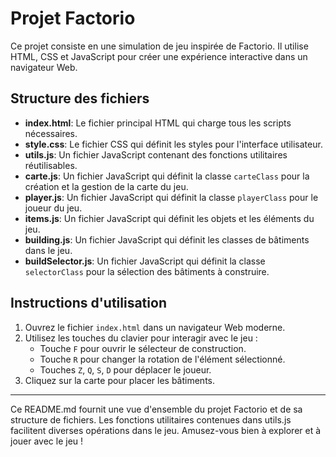 # Projet Factorio

Ce projet consiste en une simulation de jeu inspirée de Factorio. Il utilise HTML, CSS et JavaScript pour créer une expérience interactive dans un navigateur Web.

## Structure des fichiers

- **index.html**: Le fichier principal HTML qui charge tous les scripts nécessaires.
- **style.css**: Le fichier CSS qui définit les styles pour l'interface utilisateur.
- **utils.js**: Un fichier JavaScript contenant des fonctions utilitaires réutilisables.
- **carte.js**: Un fichier JavaScript qui définit la classe `carteClass` pour la création et la gestion de la carte du jeu.
- **player.js**: Un fichier JavaScript qui définit la classe `playerClass` pour le joueur du jeu.
- **items.js**: Un fichier JavaScript qui définit les objets et les éléments du jeu.
- **building.js**: Un fichier JavaScript qui définit les classes de bâtiments dans le jeu.
- **buildSelector.js**: Un fichier JavaScript qui définit la classe `selectorClass` pour la sélection des bâtiments à construire.

## Instructions d'utilisation

1. Ouvrez le fichier `index.html` dans un navigateur Web moderne.
2. Utilisez les touches du clavier pour interagir avec le jeu :
   - Touche `F` pour ouvrir le sélecteur de construction.
   - Touche `R` pour changer la rotation de l'élément sélectionné.
   - Touches `Z`, `Q`, `S`, `D` pour déplacer le joueur.
3. Cliquez sur la carte pour placer les bâtiments.

---

Ce README.md fournit une vue d'ensemble du projet Factorio et de sa structure de fichiers. Les fonctions utilitaires contenues dans utils.js facilitent diverses opérations dans le jeu. Amusez-vous bien à explorer et à jouer avec le jeu !